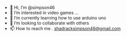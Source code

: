 - 👋 Hi, I’m @simpson46
- 👀 I’m interested in video games ...
- 🌱 I’m currently learning how to use arduino uno
- 💞️ I’m looking to collaborate with others
- 📫 How to reach me . shadracksimpson46@gmail.com

<!---
simpson46/simpson46 is a ✨ special ✨ repository because its `README.md` (this file) appears on your GitHub profile.
You can click the Preview link to take a look at your changes.
--->

